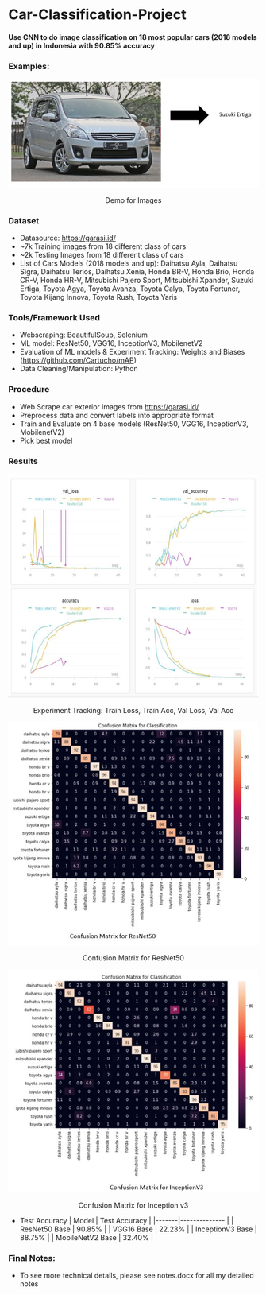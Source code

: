 # Car-Classification-Project
#### Use CNN to do image classification on 18 most popular cars (2018 models and up) in Indonesia with 90.85% accuracy

### Examples:
<p align="center"> <img src=https://github.com/jsantoso2/Car-Classification-Project/blob/master/Screenshots/demo-1.JPG width="600"></p>
<p align="center">Demo for Images<p align="center">

### Dataset
- Datasource: https://garasi.id/
- ~7k Training images from 18 different class of cars
- ~2k Testing Images from 18 different class of cars
- List of Cars Models (2018 models and up): 
Daihatsu Ayla, Daihatsu Sigra, Daihatsu Terios, Daihatsu Xenia, Honda BR-V, Honda Brio, Honda CR-V, Honda HR-V, Mitsubishi Pajero Sport, Mitsubishi Xpander, Suzuki Ertiga, Toyota Agya, Toyota Avanza, Toyota Calya, Toyota Fortuner, Toyota Kijang Innova, Toyota Rush, Toyota Yaris

### Tools/Framework Used
- Webscraping: BeautifulSoup, Selenium
- ML model: ResNet50, VGG16, InceptionV3, MobilenetV2
- Evaluation of ML models & Experiment Tracking: Weights and Biases (https://github.com/Cartucho/mAP)
- Data Cleaning/Manipulation: Python

### Procedure
- Web Scrape car exterior images from https://garasi.id/
- Preprocess data and convert labels into appropriate format
- Train and Evaluate on 4 base models (ResNet50, VGG16, InceptionV3, MobilenetV2)
- Pick best model

### Results
<p align="center"> <img src=https://github.com/jsantoso2/Car-Classification-Project/blob/master/Screenshots/results-3.JPG height="450"></p>
<p align="center">Experiment Tracking: Train Loss, Train Acc, Val Loss, Val Acc<p align="center">
<p align="center"> <img src=https://github.com/jsantoso2/Car-Classification-Project/blob/master/Screenshots/results-1.JPG height="450"></p>
<p align="center">Confusion Matrix for ResNet50<p align="center">
<p align="center"> <img src=https://github.com/jsantoso2/Car-Classification-Project/blob/master/Screenshots/results-2.JPG height="450"></p>
<p align="center">Confusion Matrix for Inception v3<p align="center">

- Test Accuracy
  | Model | Test Accuracy | 
  |-------|-------------- |
  | ResNet50 Base | 90.85% | 
  | VGG16 Base | 22.23% | 
  | InceptionV3 Base | 88.75% |
  | MobileNetV2 Base | 32.40% | 

### Final Notes:
- To see more technical details, please see notes.docx for all my detailed notes
